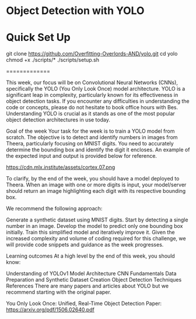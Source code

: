 # Object Detection with YOLO

Quick Set Up
============

git clone https://github.com/Overfitting-Overlords-AND/yolo.git
cd yolo
chmod +x ./scripts/*
./scripts/setup.sh

=============

This week, our focus will be on Convolutional Neural Networks (CNNs), specifically the YOLO (You Only Look Once) model architecture. YOLO is a significant leap in complexity, particularly known for its effectiveness in object detection tasks. If you encounter any difficulties in understanding the code or concepts, please do not hesitate to book office hours with Bes. Understanding YOLO is crucial as it stands as one of the most popular object detection architectures in use today.

Goal of the week
Your task for the week is to train a YOLO model from scratch. The objective is to detect and identify numbers in images from Theera, particularly focusing on MNIST digits. You need to accurately determine the bounding box and identify the digit it encloses. An example of the expected input and output is provided below for reference.

https://cdn.mlx.institute/assets/cortex.07.png

To clarify, by the end of the week, you should have a model deployed to Theera. When an image with one or more digits is input, your model/server should return an image highlighting each digit with its respective bounding box.

We recommend the following approach:

Generate a synthetic dataset using MNIST digits.
Start by detecting a single number in an image.
Develop the model to predict only one bounding box initially.
Train this simplified model and iteratively improve it.
Given the increased complexity and volume of coding required for this challenge, we will provide code snippets and guidance as the week progresses.

Learning outcomes
At a high level by the end of this week, you should know:

Understanding of YOLOv1 Model Architecture
CNN Fundamentals
Data Preparation and Synthetic Dataset Creation
Object Detection Techniques
References
There are many papers and articles about YOLO but we recommend starting with the original paper.

You Only Look Once: Unified, Real-Time Object Detection
Paper: https://arxiv.org/pdf/1506.02640.pdf
